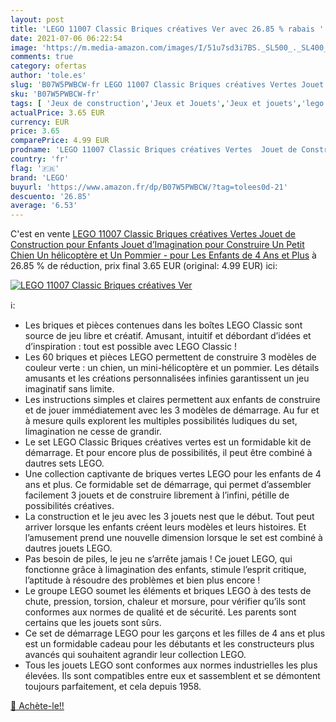 ```yaml
---
layout: post
title: 'LEGO 11007 Classic Briques créatives Ver avec 26.85 % rabais '
date: 2021-07-06 06:22:54
image: 'https://m.media-amazon.com/images/I/51u7sd3i7BS._SL500_._SL400_.jpg'
comments: true
category: ofertas
author: 'tole.es'
slug: 'B07W5PWBCW-fr LEGO 11007 Classic Briques créatives Vertes Jouet de...'
sku: 'B07W5PWBCW-fr'
tags: [ 'Jeux de construction','Jeux et Jouets','Jeux et jouets','lego', ]
actualPrice: 3.65 EUR
currency: EUR
price: 3.65
comparePrice: 4.99 EUR
prodname: 'LEGO 11007 Classic Briques créatives Vertes  Jouet de Construction pour Enfants Jouet d’Imagination pour Construire Un Petit Chien  Un hélicoptère et Un Pommier - pour Les Enfants de 4 Ans et Plus'
country: 'fr'
flag: '🇫🇷'
brand: 'LEGO'
buyurl: 'https://www.amazon.fr/dp/B07W5PWBCW/?tag=tolees0d-21'
descuento: '26.85'
average: '6.53'
---
```


C'est en vente [LEGO 11007 Classic Briques créatives Vertes  Jouet de Construction pour Enfants Jouet d’Imagination pour Construire Un Petit Chien  Un hélicoptère et Un Pommier - pour Les Enfants de 4 Ans et Plus](https://www.amazon.fr/dp/B07W5PWBCW/?tag=tolees0d-21)  à  26.85 % de réduction, prix final  3.65 EUR (original: 4.99 EUR) ici:

[![LEGO 11007 Classic Briques créatives Ver](https://m.media-amazon.com/images/I/51u7sd3i7BS._SL500_._SL400_.jpg)](https://www.amazon.fr/dp/B07W5PWBCW/?tag=tolees0d-21)

ℹ️:

- Les briques et pièces contenues dans les boîtes LEGO Classic sont source de jeu libre et créatif. Amusant, intuitif et débordant d’idées et d’inspiration : tout est possible avec LEGO Classic !
- Les 60 briques et pièces LEGO permettent de construire 3 modèles de couleur verte : un chien, un mini-hélicoptère et un pommier. Les détails amusants et les créations personnalisées infinies garantissent un jeu imaginatif sans limite.
- Les instructions simples et claires permettent aux enfants de construire et de jouer immédiatement avec les 3 modèles de démarrage. Au fur et à mesure quils explorent les multiples possibilités ludiques du set, limagination ne cesse de grandir.
- Le set LEGO Classic Briques créatives vertes est un formidable kit de démarrage. Et pour encore plus de possibilités, il peut être combiné à dautres sets LEGO.
- Une collection captivante de briques vertes LEGO pour les enfants de 4 ans et plus. Ce formidable set de démarrage, qui permet d’assembler facilement 3 jouets et de construire librement à l’infini, pétille de possibilités créatives.
- La construction et le jeu avec les 3 jouets nest que le début. Tout peut arriver lorsque les enfants créent leurs modèles et leurs histoires. Et l’amusement prend une nouvelle dimension lorsque le set est combiné à dautres jouets LEGO.
- Pas besoin de piles, le jeu ne s’arrête jamais ! Ce jouet LEGO, qui fonctionne grâce à limagination des enfants, stimule l’esprit critique, l’aptitude à résoudre des problèmes et bien plus encore !
- Le groupe LEGO soumet les éléments et briques LEGO à des tests de chute, pression, torsion, chaleur et morsure, pour vérifier qu’ils sont conformes aux normes de qualité et de sécurité. Les parents sont certains que les jouets sont sûrs.
- Ce set de démarrage LEGO pour les garçons et les filles de 4 ans et plus est un formidable cadeau pour les débutants et les constructeurs plus avancés qui souhaitent agrandir leur collection LEGO.
- Tous les jouets LEGO sont conformes aux normes industrielles les plus élevées. Ils sont compatibles entre eux et sassemblent et se démontent toujours parfaitement, et cela depuis 1958.

[🛒 Achète-le!!](https://www.amazon.fr/dp/B07W5PWBCW/?tag=tolees0d-21)
